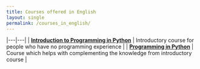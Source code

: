 ```yaml
---
title: Courses offered in English
layout: single
permalink: /courses_in_english/
---
```


|---|---|
| [**Introduction to Programming in Python**](/courses_in_english/introduction_to_programming_in_python/) | Introductory course for people who have no programming experience |
| [**Programming in Python**](/courses_in_english/programming_in_python/) | Course which helps with complementing the knowledge from introductory course |
